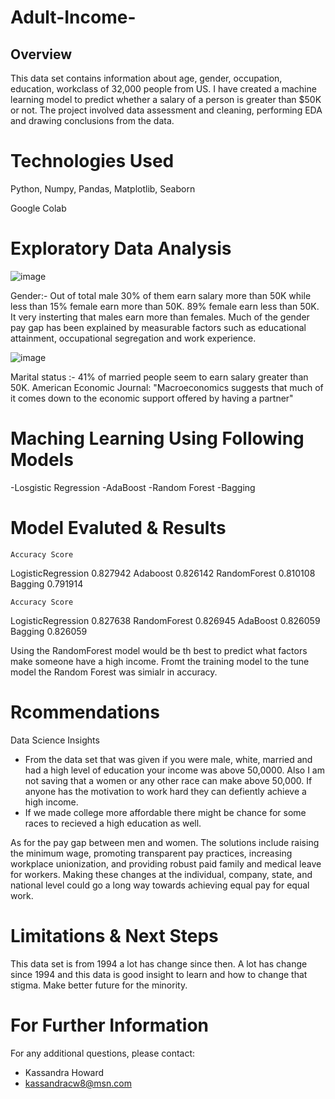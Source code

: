 # Adult-Income-
## Overview
This data set contains information about age, gender, occupation, education, workclass of 32,000 people from US. I have created a machine learning model to predict whether a salary of a person is greater than $50K or not.
The project involved data assessment and cleaning, performing EDA and drawing conclusions from the data.
# Technologies Used
Python, Numpy, Pandas, Matplotlib, Seaborn

Google Colab
# Exploratory Data Analysis

![image](https://user-images.githubusercontent.com/114174735/230812206-e14560bb-1212-4283-ab4f-54bf9f222d19.png)






Gender:- Out of total male 30% of them earn salary more than 50K while less than 15% female earn more than 50K. 89% female earn less than 50K. It very insterting that males earn more than females. Much of the gender pay gap has been explained by measurable factors such as educational attainment, occupational segregation and work experience.



![image](https://user-images.githubusercontent.com/114174735/230812532-cf113d05-9f0c-4252-8a0f-097e853c9d65.png)




Marital status :- 41% of married people seem to earn salary greater than 50K. American Economic Journal: "Macroeconomics suggests that much of it comes down to the economic support offered by having a partner"



# Maching Learning Using Following Models

-Losgistic Regression
-AdaBoost
-Random Forest
-Bagging


# Model Evaluted & Results

	Accuracy Score
LogisticRegression	0.827942
Adaboost	0.826142
RandomForest	0.810108
Bagging	0.791914



	Accuracy Score
LogisticRegression	0.827638
RandomForest	0.826945
AdaBoost	0.826059
Bagging	0.826059



Using the RandomForest model would be th best to predict what factors make someone have a high income. Fromt the training model to the tune model the Random Forest was simialr in accuracy.


# Rcommendations
Data Science Insights 

 * From the data set that was given if you were male, white, married and had a high level of education your income was above 50,0000. Also I am not saving that a women or any other race can make above 50,000. If anyone has the motivation to work hard they can defiently achieve a high income.
 * If we made college more affordable there might be chance for some races to recieved a high education as well.

As for the pay gap between men and women. The solutions include raising the minimum wage, promoting transparent pay practices, increasing workplace unionization, and providing robust paid family and medical leave for workers. Making these changes at the individual, company, state, and national level could go a long way towards achieving equal pay for equal work.





# Limitations & Next Steps
This data set is from 1994 a lot has change since then. A lot has change since 1994 and this data is good insight to learn and how to change that stigma. Make better future for the minority.



# For Further Information
For any additional questions, please contact:

* Kassandra Howard 
* kassandracw8@msn.com
